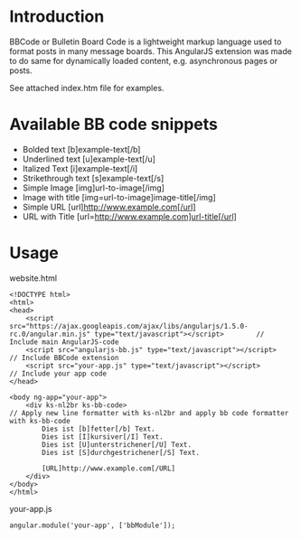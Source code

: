Introduction
============

BBCode or Bulletin Board Code is a lightweight markup language used to format posts in many message boards.
This AngularJS extension was made to do same for dynamically loaded content, e.g. asynchronous pages or posts.

See attached index.htm file for examples.


Available BB code snippets
==========================

- Bolded text				[b]example-text[/b]
- Underlined text			[u]example-text[/u]
- Italized Text				[i]example-text[/i]
- Strikethrough text		[s]example-text[/s]
- Simple Image				[img]url-to-image[/img]
- Image with title			[img=url-to-image]image-title[/img]
- Simple URL				[url]http://www.example.com[/url]
- URL with Title			[url=http://www.example.com]url-title[/url]


Usage
=====

website.html

	<!DOCTYPE html>
	<html>
	<head>
		<script src="https://ajax.googleapis.com/ajax/libs/angularjs/1.5.0-rc.0/angular.min.js" type="text/javascript"></script>		// Include main AngularJS-code
		<script src="angularjs-bb.js" type="text/javascript"></script>		// Include BBCode extension
		<script src="your-app.js" type="text/javascript"></script>			// Include your app code
	</head>

	<body ng-app="your-app">
		<div ks-nl2br ks-bb-code>											// Apply new line formatter with ks-nl2br and apply bb code formatter with ks-bb-code
			Dies ist [b]fetter[/b] Text.
			Dies ist [I]kursiver[/I] Text.
			Dies ist [U]unterstrichener[/U] Text.
			Dies ist [S]durchgestrichener[/S] Text.
	
			[URL]http://www.example.com[/URL]
		</div>
	</body>
	</html>



your-app.js

	angular.module('your-app', ['bbModule']);
